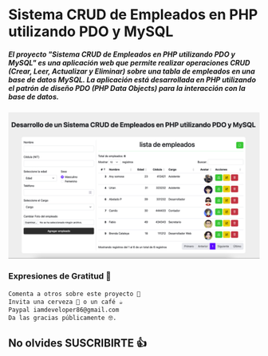 # Sistema CRUD de Empleados en PHP utilizando PDO y MySQL

##### El proyecto "Sistema CRUD de Empleados en PHP utilizando PDO y MySQL" es una aplicación web que permite realizar operaciones CRUD (Crear, Leer, Actualizar y Eliminar) sobre una tabla de empleados en una base de datos MySQL. La aplicación está desarrollada en PHP utilizando el patrón de diseño PDO (PHP Data Objects) para la interacción con la base de datos.

![](https://raw.githubusercontent.com/urian121/imagenes-proyectos-github/master/crud-php-pdo-mysql.png)

### Expresiones de Gratitud 🎁

    Comenta a otros sobre este proyecto 📢
    Invita una cerveza 🍺 o un café ☕
    Paypal iamdeveloper86@gmail.com
    Da las gracias públicamente 🤓.

## No olvides SUSCRIBIRTE 👍
